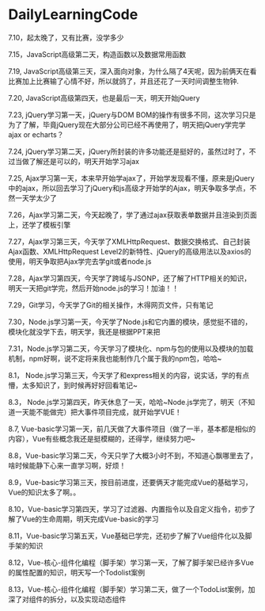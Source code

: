 ﻿# DailyLearningCode
7.10，起太晚了，又有比赛，没学多少

7.15，JavaScript高级第二天，构造函数以及数据常用函数

7.19, JavaScript高级第三天，深入面向对象，为什么隔了4天呢，因为前俩天在看比赛加上比赛输了心情不好，所以就鸽了，并且还花了一天时间调整生物钟.

7.20, JavaScript高级第四天，也是最后一天，明天开始jQuery

7.23, jQuery学习第一天，jQuery与DOM BOM的操作有很多不同，这次学习只是为了了解，毕竟jQuery现在大部分公司已经不再使用了，明天把jQuery学完学ajax or echarts？

7.24, jQuery学习第二天，jQuery所封装的许多功能还是挺好的，虽然过时了，不过当做了解还是可以的，明天开始学习ajax

7.25, Ajax学习第一天，本来早开始学ajax了，开始学发现看不懂，原来是jQuery中的ajax，所以回去学习了jQuery和js高级才开始学的Ajax，明天争取多学点，不然一天学太少了

7.26，Ajax学习第二天，今天起晚了，学了通过ajax获取表单数据并且渲染到页面上，还学了模板引擎

7.27，Ajax学习第三天，今天学了XMLHttpRequest、数据交换格式、自己封装Ajax函数、XMLHttpRequest Level2的新特性、jQuery的高级用法以及axios的使用，明天争取把Ajax学完去学git或者node.js

7.28，Ajax学习第四天，今天学了跨域与JSONP，还了解了HTTP相关的知识，明天一天把git学完，然后开始node.js的学习！加油！！

7.29，Git学习，今天学了Git的相关操作，木得网页文件，只有笔记

7.30，Node.js学习第一天，今天学了Node.js和它内置的模块，感觉挺不错的，模块化就没学下去，明天学，我还是根据PPT来把

7.31，Node.js学习第二天，今天学习了模块化、npm与包的使用以及模块的加载机制，npm好啊，说不定将来我也能制作几个属于我的npm包，哈哈~

8.1， Node.js学习第三天，今天学了和express相关的内容，说实话，学的有点懵，太多知识了，到时候再好好回看笔记~

8.3， Node.js学习第四天，昨天休息了一天，哈哈~Node.js学完了，明天（不知道一天能不能做完）把大事件项目完成，就开始学VUE！

8.7, Vue-basic学习第一天，前几天做了大事件项目（做了一半，基本都是相似的内容），Vue有些概念我还是挺模糊的，还得学，继续努力吧~

8.8，Vue-basic学习第二天，今天只学了大概3小时不到，不知道心飘哪里去了，啥时候能静下心来一直学习啊，好烦！

8.9，Vue-basic学习第三天，按目前进度，还要俩天才能完成Vue的基础学习，Vue的知识太多了啊。。

8.10，Vue-basic学习第四天，学习了过滤器、内置指令以及自定义指令，初步了解了Vue的生命周期，明天完成Vue-basic的学习

8.11，Vue-basic学习第五天，Vue基础已学完，还初步了解了Vue组件化以及脚手架的知识

8.12，Vue-核心-组件化编程（脚手架）学习第一天，了解了脚手架已经许多Vue的属性配置的知识，明天写一个Todolist案例

8.13，Vue-核心-组件化编程（脚手架）学习第二天，做了一个TodoList案例，加深了对组件的拆分，以及实现动态组件